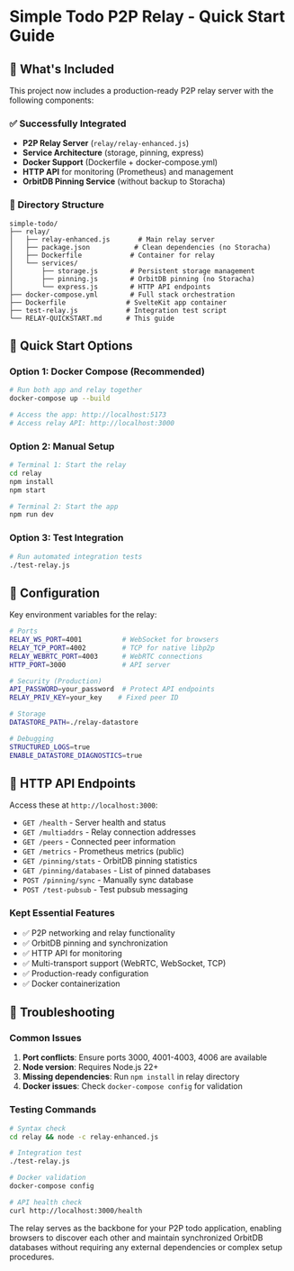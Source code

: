# Simple Todo P2P Relay - Quick Start Guide

## 🎯 What's Included

This project now includes a production-ready P2P relay server with the following components:

### ✅ Successfully Integrated

- **P2P Relay Server** (`relay/relay-enhanced.js`)
- **Service Architecture** (storage, pinning, express)
- **Docker Support** (Dockerfile + docker-compose.yml)
- **HTTP API** for monitoring (Prometheus) and management
- **OrbitDB Pinning Service** (without backup to Storacha)

### 📁 Directory Structure

```
simple-todo/
├── relay/
│   ├── relay-enhanced.js       # Main relay server
│   ├── package.json           # Clean dependencies (no Storacha)
│   ├── Dockerfile            # Container for relay
│   └── services/
│       ├── storage.js        # Persistent storage management
│       ├── pinning.js        # OrbitDB pinning (no Storacha)
│       └── express.js        # HTTP API endpoints
├── docker-compose.yml        # Full stack orchestration
├── Dockerfile               # SvelteKit app container
├── test-relay.js            # Integration test script
└── RELAY-QUICKSTART.md      # This guide
```

## 🚀 Quick Start Options

### Option 1: Docker Compose (Recommended)

```bash
# Run both app and relay together
docker-compose up --build

# Access the app: http://localhost:5173
# Access relay API: http://localhost:3000
```

### Option 2: Manual Setup

```bash
# Terminal 1: Start the relay
cd relay
npm install
npm start

# Terminal 2: Start the app
npm run dev
```

### Option 3: Test Integration

```bash
# Run automated integration tests
./test-relay.js
```

## 🔧 Configuration

Key environment variables for the relay:

```bash
# Ports
RELAY_WS_PORT=4001          # WebSocket for browsers
RELAY_TCP_PORT=4002         # TCP for native libp2p
RELAY_WEBRTC_PORT=4003      # WebRTC connections
HTTP_PORT=3000              # API server

# Security (Production)
API_PASSWORD=your_password  # Protect API endpoints
RELAY_PRIV_KEY=your_key    # Fixed peer ID

# Storage
DATASTORE_PATH=./relay-datastore

# Debugging
STRUCTURED_LOGS=true
ENABLE_DATASTORE_DIAGNOSTICS=true
```

## 📡 HTTP API Endpoints

Access these at `http://localhost:3000`:

- `GET /health` - Server health and status
- `GET /multiaddrs` - Relay connection addresses
- `GET /peers` - Connected peer information
- `GET /metrics` - Prometheus metrics (public)
- `GET /pinning/stats` - OrbitDB pinning statistics
- `GET /pinning/databases` - List of pinned databases
- `POST /pinning/sync` - Manually sync database
- `POST /test-pubsub` - Test pubsub messaging

### Kept Essential Features

- ✅ P2P networking and relay functionality
- ✅ OrbitDB pinning and synchronization
- ✅ HTTP API for monitoring
- ✅ Multi-transport support (WebRTC, WebSocket, TCP)
- ✅ Production-ready configuration
- ✅ Docker containerization

## 🐛 Troubleshooting

### Common Issues

1. **Port conflicts**: Ensure ports 3000, 4001-4003, 4006 are available
2. **Node version**: Requires Node.js 22+
3. **Missing dependencies**: Run `npm install` in relay directory
4. **Docker issues**: Check `docker-compose config` for validation

### Testing Commands

```bash
# Syntax check
cd relay && node -c relay-enhanced.js

# Integration test
./test-relay.js

# Docker validation
docker-compose config

# API health check
curl http://localhost:3000/health
```

The relay serves as the backbone for your P2P todo application, enabling browsers to discover each other and maintain synchronized OrbitDB databases without requiring any external dependencies or complex setup procedures.
